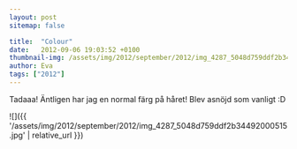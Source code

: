 ```yaml
---
layout: post
sitemap: false

title:  "Colour"
date:   2012-09-06 19:03:52 +0100
thumbnail-img: /assets/img/2012/september/2012/img_4287_5048d759ddf2b34492000515.jpg
author: Eva
tags: ["2012"]
---
```


Tadaaa! Äntligen har jag en normal färg på håret! Blev asnöjd som vanligt :D

![]({{ '/assets/img/2012/september/2012/img_4287_5048d759ddf2b34492000515.jpg'  | relative_url }})

